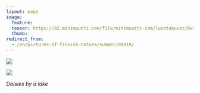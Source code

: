 ```yaml
---
layout: page
image:
  feature:
  teaser: https://b2.minimuutti.com/file/minimuutti-com/luontokuvat/kes%C3%A4/2/DSC27843-245px.jpg
  thumb:
redirect_from:
  - /en/pictures-of-finnish-nature/summer/00019/
---
```


[![](https://b2.minimuutti.com/file/minimuutti-com/luontokuvat/kes%C3%A4/2/DSC27843-800px.jpg)](https://dl.dropboxusercontent.com/sh/ea1wtnz7z734o12/AACVc311Yr40vN3uF3WnuQSba/luontokuvat/kes%C3%A4/2/DSC27843.jpg)

[![](https://b2.minimuutti.com/file/minimuutti-com/luontokuvat/kes%C3%A4/2/DSC27846-800px.jpg)](https://dl.dropboxusercontent.com/sh/ea1wtnz7z734o12/AAAQ53Fy6yFEaHZXp8hglp0Za/luontokuvat/kes%C3%A4/2/DSC27846.jpg)

*Daisies by a lake*
